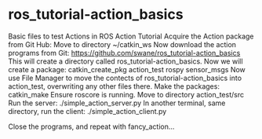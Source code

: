 # ros_tutorial-action_basics
Basic files to test Actions in ROS
Action Tutorial
Acquire the Action package from Git Hub:
Move to directory ~/catkin_ws
Now download the action programs from Git:
https://github.com/swane/ros_tutorial-action_basics
This will create a directory called ros_tutorial-action_basics.
Now we will create a package:
catkin_create_pkg action_test rospy sensor_msgs
Now use File Manager to move the contects of ros_tutorial-action_basics into action_test, overwriting any other files there.
Make the packages:
catkin_make
Ensure roscore is running.
Move to directory action_test/src
Run the server:
./simple_action_server.py
In another terminal, same directory, run the client:
./simple_action_client.py

Close the programs, and repeat with fancy_action…
